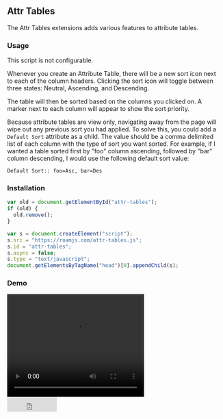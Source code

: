 ## Attr Tables

The Attr Tables extensions adds various features to attribute tables.

### Usage

This script is not configurable.

Whenever you create an Attribute Table, there will be a new sort icon next to each of the column headers. Clicking the sort icon will toggle between three states: Neutral, Ascending, and Descending.

The table will then be sorted based on the columns you clicked on. A marker next to each column will appear to show the sort priority.

Because attribute tables are view only, navigating away from the page will wipe out any previous sort you had applied. To solve this, you could add a `Default Sort` attribute as a child. The value should be a comma delimited list of each column with the type of sort you want sorted. For example, if I wanted a table sorted first by "foo" column ascending, followed by "bar" column descending, I would use the following default sort value:

```
Default Sort:: foo=Asc, bar=Des
```

### Installation

```javascript
var old = document.getElementById("attr-tables");
if (old) {
  old.remove();
}

var s = document.createElement("script");
s.src = "https://roamjs.com/attr-tables.js";
s.id = "attr-tables";
s.async = false;
s.type = "text/javascript";
document.getElementsByTagName("head")[0].appendChild(s);
```

### Demo

<video width="320" height="240" controls>
  <source src="../../videos/attr-tables.mp4" type="video/mp4">
</video>

<br/>

<iframe src="https://github.com/sponsors/dvargas92495/button" title="Sponsor dvargas92495" height="35" width="116" style="border: 0;"></iframe>
